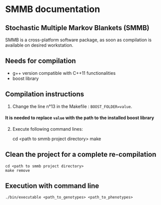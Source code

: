 # SMMB documentation
## Stochastic Multiple Markov Blankets (SMMB)
SMMB is a cross-platform software package, as soon as compilation is available on desired workstation.

## Needs for compilation
* g++ version compatible with C++11 functionalities
* boost library

## Compilation instructions
1. Change the line n°13 in the Makefile : `BOOST_FOLDER=value`.

#### It is needed to replace `value` with the path to the installed boost library

2. Execute following command lines:

    cd \<path to smmb project directory>
    make
    
## Clean the project for a complete re-compilation
    cd <path to smmb project directory>
    make remove


## Execution with command line
    ./bin/executable <path_to_genotypes> <path_to_phenotypes>
